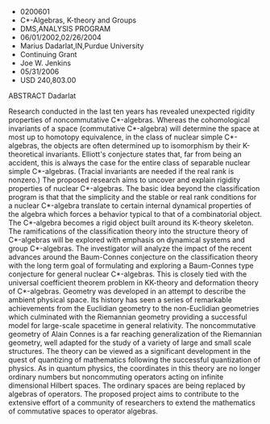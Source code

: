 
* 0200601
* C*-Algebras, K-theory and Groups
* DMS,ANALYSIS PROGRAM
* 06/01/2002,02/26/2004
* Marius Dadarlat,IN,Purdue University
* Continuing Grant
* Joe W. Jenkins
* 05/31/2006
* USD 240,803.00

ABSTRACT Dadarlat

Research conducted in the last ten years has revealed unexpected rigidity
properties of noncommutative C*-algebras. Whereas the cohomological invariants
of a space (commutative C*-algebra) will determine the space at most up to
homotopy equivalence, in the class of nuclear simple C*-algebras, the objects
are often determined up to isomorphism by their K-theoretical invariants.
Elliott's conjecture states that, far from being an accident, this is always the
case for the entire class of separable nuclear simple C*-algebras. (Tracial
invariants are needed if the real rank is nonzero.) The proposed research aims
to uncover and explain rigidity properties of nuclear C*-algebras. The basic
idea beyond the classification program is that that the simplicity and the
stable or real rank conditions for a nuclear C*-algebra translate to certain
internal dynamical properties of the algebra which forces a behavior typical to
that of a combinatorial object. The C*-algebra becomes a rigid object built
around its K-theory skeleton. The ramifications of the classification theory
into the structure theory of C*-algebras will be explored with emphasis on
dynamical systems and group C*-algebras. The investigator will analyze the
impact of the recent advances around the Baum-Connes conjecture on the
classification theory with the long term goal of formulating and exploring a
Baum-Connes type conjecture for general nuclear C*-algebras. This is closely
tied with the universal coefficient theorem problem in KK-theory and deformation
theory of C*-algebras. Geometry was developed in an attempt to describe the
ambient physical space. Its history has seen a series of remarkable achievements
from the Euclidian geometry to the non-Euclidian geometries which culminated
with the Riemannian geometry providing a successful model for large-scale
spacetime in general relativity. The noncommutative geometry of Alain Connes is
a far reaching generalization of the Riemannian geometry, well adapted for the
study of a variety of large and small scale structures. The theory can be viewed
as a significant development in the quest of quantizing of mathematics following
the successful quantization of physics. As in quantum physics, the coordinates
in this theory are no longer ordinary numbers but noncommuting operators acting
on infinite dimensional Hilbert spaces. The ordinary spaces are being replaced
by algebras of operators. The proposed project aims to contribute to the
extensive effort of a community of researchers to extend the mathematics of
commutative spaces to operator algebras.


